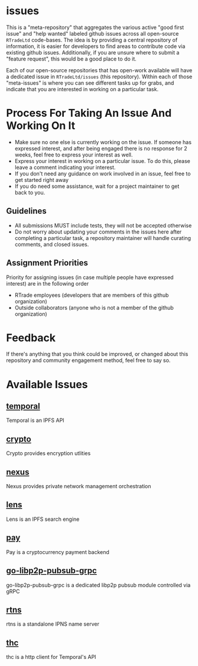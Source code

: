 # issues

This is a "meta-repository" that aggregates the various active "good first issue" and "help wanted" labeled github issues across all open-source `RTradeLtd` code-bases. The idea is by providing a central repository of information, it is easier for developers to find areas to contribute code via existing github issues. Additionally, if you are unsure where to submit a "feature request", this would be a good place to do it.

Each of our open-source repositories that has open-work available will have a dedicated issue in `RTradeLtd/issues` (this repository). Within each of those "meta-issues" is where you can see different tasks up for grabs, and indicate that you are interested in working on a particular task.

# Process For Taking An Issue And Working On It

* Make sure no one else is currently working on the issue. If someone has expressed interest, and after being engaged there is no response for 2 weeks, feel free to express your interest as well.
* Express your interest in working on a particular issue. To do this, please leave a comment indicating your interest.
* If you don't need any guidance on work involved in an issue, feel free to get started right away
* If you do need some assistance, wait for a project maintainer to get back to you.

## Guidelines

* All submissions MUST include tests, they will not be accepted otherwise
* Do not worry about updating your comments in the issues here after completing a particular task, a repository maintainer will handle curating comments, and closed issues.

## Assignment Priorities

Priority for assigning issues (in case multiple people have expressed interest) are in the following order

* RTrade employees (developers that are members of this github organization)
* Outside collaborators (anyone who is not a member of the github organization)

# Feedback

If there's anything that you think could be improved, or changed about this repository and community engagement method, feel free to say so.


# Available Issues

## [temporal](https://github.com/RTradeLtd/issues/issues/8)

Temporal is an IPFS API 

## [crypto](https://github.com/RTradeLtd/issues/issues/7)

Crypto provides encryption utlities

## [nexus](https://github.com/RTradeLtd/issues/issues/6)

Nexus provides private network management orchestration

## [lens](https://github.com/RTradeLtd/issues/issues/5)

Lens is an IPFS search engine

## [pay](https://github.com/RTradeLtd/issues/issues/4)

Pay is a cryptocurrency payment backend

## [go-libp2p-pubsub-grpc](https://github.com/RTradeLtd/issues/issues/3)

go-libp2p-pubsub-grpc is a dedicated libp2p pubsub module controlled via gRPC

## [rtns](https://github.com/RTradeLtd/issues/issues/2)

rtns is a standalone IPNS name server

## [thc](https://github.com/RTradeLtd/issues/issues/1)

thc is a http client for Temporal's API
